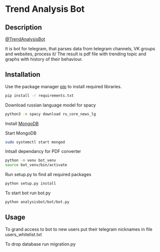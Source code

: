 # Trend Analysis Bot

## Description
[@TrendAnalysisBot](https://t.me//TrendAnalysisBot)

It is bot for telegram, that parses data from telegram channels, VK groups and websites, process it/ The result is pdf file with trending topic and graphs with history of their behaviour.

## Installation
Use the package manager [pip](https://pip.pypa.io/en/stable/) to install required libraries.

```bash
pip install -r requirements.txt
```
Download russian language model for spacy

```bash
python3 -m spacy download ru_core_news_lg
```
Install [MongoDB](https://www.mongodb.com/docs/manual/administration/install-community/)

Start MongoDB 
```bash
sudo systemctl start mongod
```

Intsall dependancy for PDF converter
```bash
python -m venv bot_venv
source bot_venv/bin/activate
```

Run setup.py to find all required packages
```bash
python setup.py install
```

To start bot run bot.py
```bash
python analysisbot/bot/bot.py
```

## Usage

To grand access to bot to new users put their telegram nicknames in file users_whitelist.txt

To drop database run migration.py
